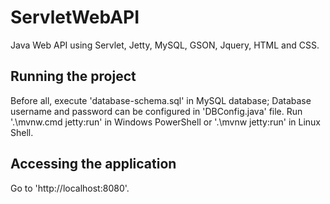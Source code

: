 # ServletWebAPI
Java Web API using Servlet, Jetty, MySQL, GSON, Jquery, HTML and CSS.

## Running the project
Before all, execute 'database-schema.sql' in MySQL database;
Database username and password can be configured in 'DBConfig.java' file.
Run '.\mvnw.cmd jetty:run' in Windows PowerShell or '.\mvnw jetty:run' in Linux Shell.

## Accessing the application
Go to 'http://localhost:8080'.
